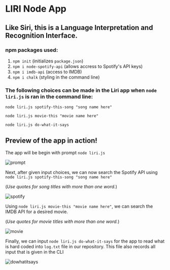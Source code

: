 # LIRI Node App

## Like Siri, this is a Language Interpretation and Recognition Interface.

### npm packages used:
1) `npm init` (initializes `package.json`)
2) `npm i node-spotify-api` (allows accress to Spotify's API keys)
3) `npm i imdb-api` (access to IMDB)
4) `npm i chalk` (styling in the command line)

### The following choices can be made in the Liri app when `node liri.js` is ran in the command line:
``` node liri.js spotify-this-song "song name here" ```

``` node liri.js movie-this "movie name here" ``` 

``` node liri.js do-what-it-says ```

## Preview of the app in action!

The app will be begin with prompt `node liri.js`

![prompt](/images/prompt.gif)

Next, after given input choices, we can now search the Spotify API using `node liri.js spotify-this-song "song name here"`

(*Use quotes for song titles with more than one word.*)

![spotify](/images/spotify.gif)

Using `node liri.js movie-this "movie name here"`, we can search the IMDB API for a desired movie.

(*Use quotes for movie titles with more than one word.*)

![movie](/images/movie.gif)

Finally, we can input `node liri.js do-what-it-says` for the app to read what is hard coded into ```log.txt``` file in our repository. This file also records all input that is given in the CLI

![dowhatitsays](/images/dowhatitsays.gif)
